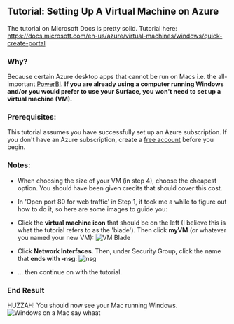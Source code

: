 
## Tutorial: Setting Up A Virtual Machine on Azure
The tutorial on Microsoft Docs is pretty solid. Tutorial here: <https://docs.microsoft.com/en-us/azure/virtual-machines/windows/quick-create-portal>

### Why?
Because certain Azure desktop apps that cannot be run on Macs i.e. the all-important [PowerBI]. **If you are already using a computer running Windows and/or you would prefer to use your Surface, you won't need to set up a virtual machine (VM).** 

### Prerequisites:
This tutorial assumes you have successfully set up an Azure subscription. If you don't have an Azure subscription, create a [free account] before you begin.

### Notes:
* When choosing the size of your VM (in step 4), choose the cheapest option. You should have been given credits that should cover this cost.

* In 'Open port 80 for web traffic' in Step 1, it took me a while to figure out how to do it, so here are some images to guide you:

* Click the **virtual machine icon** that should be on the left (I believe this is what the tutorial refers to as the 'blade'). Then click **myVM** (or whatever you named your new VM): 
![VM Blade][VMblade]

* Click **Network Interfaces**. Then, under Security Group, click the name that **ends with -nsg**:
![nsg][nsg]

* ... then continue on with the tutorial.

### End Result
HUZZAH! You should now see your Mac running Windows. 
![Windows on a Mac say whaat][macwin]


[PowerBI]: https://powerbi.microsoft.com/en-us/downloads/
[free account]: https://azure.microsoft.com/en-us/free/

[VMblade]: https://github.com/microsoftny/tce-fellows/blob/master/images/VMblade.jpg?raw=true
[nsg]: https://github.com/microsoftny/tce-fellows/blob/master/images/nsg.jpg?raw=true
[macwin]: https://github.com/microsoftny/tce-fellows/blob/master/images/macwin.jpg?raw=true
"Windows on a Mac say whaat"